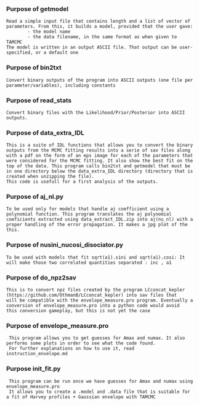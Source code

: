 ### Purpose of getmodel ###
	Read a simple input file that contains length and a list of vector of parameters. From this, it builds a model, provided that the user gave:
			- the model name
			- the data filename, in the same format as when given to TAMCMC
	The model is written in an output ASCII file. That output can be user-specified, or a default one


### Purpose of bin2txt ###
	Convert binary outputs of the program into ASCII outputs (one file per parameter/variables), including constants

### Purpose of read_stats ###
    Convert binary files with the Likelihood/Prior/Posterior into ASCII outputs.
    
### Purpose of data_extra_IDL ### 
    This is a suite of IDL functions that allows you to convert the binary outputs from the MCMC fitting results into a serie of sav files along with a pdf on the form of an eps image for each of the parameters that were considered for the MCMC fitting. It also show the best fit on the top of the data. This program calls bin2txt and getmodel that must be in one directory below the data_extra_IDL directory (directory that is created when unzipping the file). 
    This code is usefull for a first analysis of the outputs.
    
### Purpose of aj_nl.py ###
    To be used only for models that handle aj coefficient using a polynomial function. This program translates the aj polynomial coeficients extracted using data_extract_IDL.zip into aj(nu_nl) with a proper handling of the error propagation. It makes a jpg plot of the this.

### Purpose of nusini_nucosi_disociator.py ###
    To be used with models that fit sqrt(a1).sini and sqrt(a1).cosi: It will make those two correlated quantities separated : inc , a1

### Purpose of do_npz2sav ###
	This is to convert npz files created by the program LCconcat_kepler (https://github.com/OthmanB/LCconcat_kepler) into sav files that
	will be compatible with the envelope_measure.pro program. Eventually a conversion of envelope_measure.pro into a python code would avoid
	this conversion gameplay, but this is not yet the case

### Purpose of envelope_measure.pro ###
     This program allows you to get guesses for Amax and numax. It also performs some plots in order to see what the code found.
     For further explanations on how to use it, read instruction_envelope.md

### Purpose init_fit.py ###
     This program can be run once we have guesses for Amax and numax using envelope_measure.pro
     It allows you to create a .model and .data file that is suitable for a fit of Harvey profiles + Gaussian envelope with TAMCMC
     